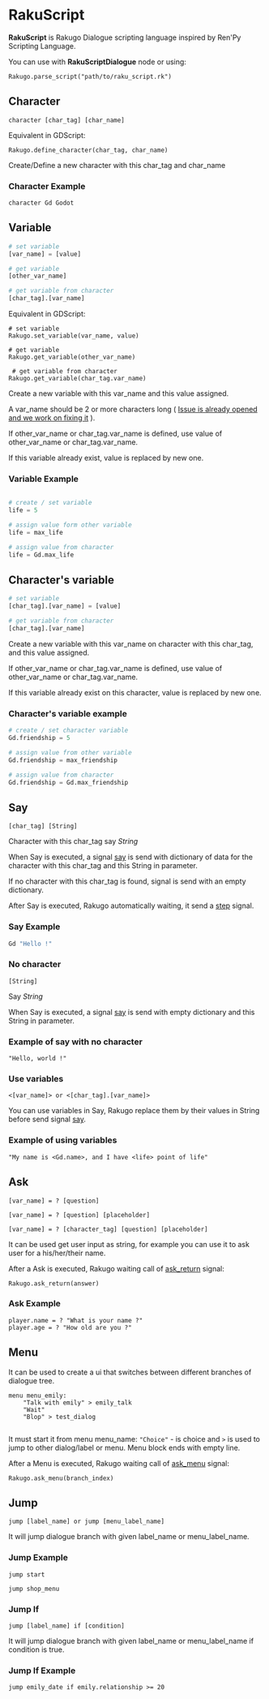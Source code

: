 # RakuScript

**RakuScript** is Rakugo Dialogue scripting language inspired by Ren'Py Scripting Language.

You can use with **RakuScriptDialogue** node or using:

```gdscript
Rakugo.parse_script("path/to/raku_script.rk")
```

## Character

```character [char_tag] [char_name]```

Equivalent in GDScript:

```gdscript
Rakugo.define_character(char_tag, char_name)
```

Create/Define a new character with this char_tag and char_name

### Character Example


```character Gd Godot```

## Variable

```python
# set variable
[var_name] = [value]

# get variable
[other_var_name]

# get variable from character
[char_tag].[var_name]
```

Equivalent in GDScript:

```gdscript
# set variable
Rakugo.set_variable(var_name, value)

# get variable
Rakugo.get_variable(other_var_name)

 # get variable from character
Rakugo.get_variable(char_tag.var_name)
```

Create a new variable with this var_name and this value assigned.

A var_name should be 2 or more characters long ( [Issue is already opened and we work on fixing it](https://github.com/rakugoteam/Rakugo/issues/93) ).

If other_var_name or char_tag.var_name is defined, use value of other_var_name or char_tag.var_name.

If this variable already exist, value is replaced by new one.

### Variable Example


```python

# create / set variable
life = 5

# assign value form other variable
life = max_life

# assign value from character
life = Gd.max_life

```

## Character's variable

```python
# set variable
[char_tag].[var_name] = [value]

# get variable from character
[char_tag].[var_name]
```

Create a new variable with this var_name on character with this char_tag, and this value assigned.

If other_var_name or char_tag.var_name is defined, use value of other_var_name or char_tag.var_name.

If this variable already exist on this character, value is replaced by new one.

### Character's variable example

```python
# create / set character variable
Gd.friendship = 5

# assign value from other variable
Gd.friendship = max_friendship

# assign value from character
Gd.friendship = Gd.max_friendship
```

## Say

```[char_tag] [String]```

Character with this char_tag say *String*

When Say is executed, a signal [say] is send with dictionary of data for the character with this char_tag and this String in parameter.

If no character with this char_tag is found, signal is send with an empty dictionary.

After Say is executed, Rakugo automatically waiting, it send a [step] signal.

### Say Example

```python
Gd "Hello !"
```

### No character

```[String]```

Say *String*

When Say is executed, a signal [say] is send with empty dictionary and this String in parameter.

### Example of say with no character

```"Hello, world !"```

### Use variables

```<[var_name]> or <[char_tag].[var_name]>```

You can use variables in Say, Rakugo replace them by their values in String before send signal [say].

### Example of using variables


```renpy
"My name is <Gd.name>, and I have <life> point of life"
```

## Ask

```renpy
[var_name] = ? [question]
```

```renpy
[var_name] = ? [question] [placeholder]
```

```renpy
[var_name] = ? [character_tag] [question] [placeholder]

```

It can be used get user input as string,
for example you can use it to ask user for a his/her/their name.

After a Ask is executed, Rakugo waiting call of [ask_return] signal:

```gdscript
Rakugo.ask_return(answer)
```

### Ask Example

```renpy
player.name = ? "What is your name ?"
player.age = ? "How old are you ?"
```

## Menu

It can be used to create a ui that switches between different branches
of dialogue tree.

```renpy
menu menu_emily:
    "Talk with emily" > emily_talk
    "Wait"
    "Blop" > test_dialog
    
```

It must start it from menu menu_name:
`"Choice"` - is choice and `>` is used to jump to other dialog/label or menu.
Menu block ends with empty line.

After a Menu is executed, Rakugo waiting call of [ask_menu] signal:

```gdscript
Rakugo.ask_menu(branch_index)
```

## Jump

```renpy
jump [label_name] or jump [menu_label_name]
```

It will jump dialogue branch with given label_name or menu_label_name.

### Jump Example


```renpy
jump start

jump shop_menu
```

### Jump If


```renpy
jump [label_name] if [condition]
```

It will jump dialogue branch with given
label_name or menu_label_name if condition is true.

### Jump If Example


```renpy
jump emily_date if emily.relationship >= 20
```

[say]: rakugo_singleton.md#say-characterdictionary-textstring
[step]: rakugo_singleton.md#step
[ask_return]: rakuscript.md#ask_return
[ask_menu]: rakuscript.md#ask_menu